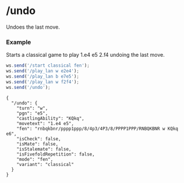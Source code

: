 # /undo

Undoes the last move.

### Example

Starts a classical game to play 1.e4 e5 2.f4 undoing the last move.

```js
ws.send('/start classical fen');
ws.send('/play_lan w e2e4');
ws.send('/play_lan b e7e5');
ws.send('/play_lan w f2f4');
ws.send('/undo');
```

```text
{
  "/undo": {
    "turn": "w",
    "pgn": "e5",
    "castlingAbility": "KQkq",
    "movetext": "1.e4 e5",
    "fen": "rnbqkbnr/pppp1ppp/8/4p3/4P3/8/PPPP1PPP/RNBQKBNR w KQkq e6",
    "isCheck": false,
    "isMate": false,
    "isStalemate": false,
    "isFivefoldRepetition": false,
    "mode": "fen",
    "variant": "classical"
  }
}
```
